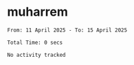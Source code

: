 # muharrem

<!--START_SECTION:waka-->

```txt
From: 11 April 2025 - To: 15 April 2025

Total Time: 0 secs

No activity tracked
```

<!--END_SECTION:waka-->

